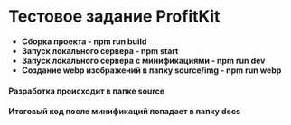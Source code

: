 # Тестовое задание ProfitKit

* **Сборка проекта - npm run build**
* **Запуск локального сервера - npm start**
* **Запуск локального сервера с минификациями - npm run dev**
* **Создание webp изображений в папку source/img - npm run webp**
<!-- * **Тестирование кода - npm test**
*Editorconfig, stylelint, eslint* -->

#### Разработка происходит в папке source
#### Итоговый код после минификаций попадает в папку docs
